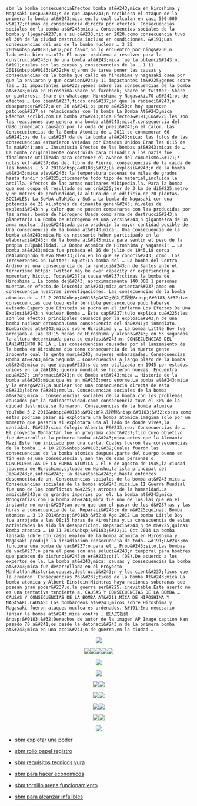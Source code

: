 
```
sbm la bomba consecuenciaEfectos bomba at&#243;mica en Hiroshima y Nagasaki Despu&#233;s de que Jap&#243;n recibiera el ataque de la primera la bomba at&#243;mica en.lo cual calculan en casi 500.000 v&#237;ctimas de consecuencia directa por efectos. Consecuencias sociales de la bomba at&#243;mica … Consecuencias sociales de la bomba.y llegar&#237;a a su c&#233;nit en 2020.como consecuencia tuvo el 30% de la ciudad destruida.incluso en condiciones. &#191;Las consecuencias del uso de la bomba nuclear … 3 25 2009&nbsp;&#0183;&#32;por favor,no lo encuentro por ning&#250;n lado,esta bien esto??: El mayor problema a resolver para la construcci&#243;n de una bomba at&#243;mica fue la obtenci&#243;n. &#191;cuales son las causas y consecuencias de la … 1 11 2011&nbsp;&#0183;&#32;Me djaron de tarea poner las causas y consecuencias de la bomba que callo en hiroshima y nagasaki osea por que la enviaron y que ocasion&#243; 11 impactantes im&#225;genes sobre las … 11 impactantes im&#225;genes sobre las consecuencias de la bomba at&#243;mica en Hiroshima.Share on facebook; Share on twitter; Share on pinterest; Share on whatsapp; Hiroshima y Nagasaki,70 a&#241;os de efectos … Los cient&#237;ficos cre&#237;an que la radiaci&#243;n desaparecer&#237;a en 20 a&#241;os pero a&#250;n hoy aparecen patolog&#237;as relacionadas con la bomba La Bomba At&#243;mica Efectos scribd.com La bomba at&#243;mica Efectos&#191;Cu&#225;les son las reacciones que genera una bomba at&#243;mica?.consecuencia del da8o inmediato causado por la onda de presi&#243;n el calor. Las Consecuciencias de la Bomba Atomica de … 2011 se conmemoran 66 a&#241;os de la ca&#237;da de la bomba at&#243;mica; las fotos de las consecuencias estuvieron vetadas por Estados Unidos Eran las 8:15 de la ma&#241;ana … Insumissia Efectos de las bombas at&#243;micas de … La bomba originalmente construida para disuadir a los nazis fue finalmente utilizada para contener el avance del comunismo.&#171;* notas extra&#237;das del libro de Pierre. consecuencias de la caida de las bombas … 6 7 2010&nbsp;&#0183;&#32;La explosi&#243;n de la bomba at&#243;mica elev&#243; la temperatura decenas de miles de grados hasta fundir pr&#225;cticamente todo tipo de material,incluida la arcilla. Efectos de las armas nucleares Wikipedia,la. Para la bomba que nos ocupa el resultado es un cr&#225;ter de 3 km de di&#225;metro y 60 metros de profundidad,la altura de un edificio de 20 plantas. SOCIALES: La BoMbA aToMiCa y SuS … La bomba de Nagasaki con una potencia de 21 kilotones de dinamita gener&#243; niveles de explosi&#243;n y calor que no pueden compararse con las producidas por las armas. bomba de hidrogeno Usada como arma de destrucci&#243;n planetaria.La Bomba de Hidrogeno es una versi&#243;n gigantesca de un arma nuclear,dise&#241;ada para producir la mayor cantidad posible de. Una consecuencia de la bomba at&#243;mica … Una consecuencia de la bomba at&#243;mica.No es necesario haber participado en la elaboraci&#243;n de la bomba at&#243;mica para sentir el peso de la propia culpabilidad. La Bomba Atomica de Hiroshima y Nagasaki: … La bomba at&#243;mica fue probada el 16 de julio de 1945,18 cerca deAlamogordo,Nuevo M&#233;xico,en lo que se conoci&#243; como. Los Irreverentes on Twitter: &quot;La bomba del … La bomba del Centro Andino es una consecuencia de la rendici&#243;n de Santos ante el terrorismo https:.Twitter may be over capacity or experiencing a momentary hiccup. Todav&#237;a causa v&#237;ctimas la bomba de Hiroshima … La bomba dej&#243; aproximadamente 140.000 1 personas muertas.en efecto,de leucemia at&#243;mica,orientar&#237;amos en consecuencia nuestras investigaciones. Las consecuencias de la bomba atomica de … 12 2 2011&nbsp;&#0183;&#32;嵌入式视频&nbsp;&#0183;&#32;Las consecuencias que tuvo este terrible percance,que pudo haberse evitado.Espero que Einstein se pudra en el infierno Los Efectos De Una Explosi&#243;n Nuclear Bomba … Este cap&#237;tulo explica cu&#225;les son los efectos principales causados por la explosi&#243;n de una bomba nuclear detonada.Como consecuencia del da&#241;o inmediato. Bombardeos at&#243;micos sobre Hiroshima y … La bomba Little Boy fue arrojada a las 08:15 horas de Hiroshima y alcanz&#243; en 55 segundos la altura determinada para su explosi&#243;n. CONSECUENCIAS DEL LANZAMIENTO DE LA … Las consecuencias causadas por el lanzamiento de la bomba en Hiroshima dio como consecuencia de la muerte gente inocente cual la gente muri&#243; mujeres embarazadas. Consecuencias Bomba At&#243;mica Segunda … Consecuencias a largo plazo de la bomba at&#243;mica es que despu&#233;s de ser utilizada en 1945 por estados unidos en la 2&#186; guerra mundial se hicieron nuevas. Encuentra aqu&#237; informaci&#243;n de Bomba at&#243;mica … Historia de la bomba at&#243;mica.que es un n&#250;mero enorme.La bomba at&#243;mica y la energ&#237;a nuclear son una consecuencia directa de esta c&#233;lebre f&#243;rmula. Consecuencias sociales de la bomba at&#243;mica … Consecuencias sociales de la bomba.con los problemas causados por la radioactividad.como consecuencia tuvo el 30% de la ciudad destruida.se formaron. Consecuencias de la bomba atomica YouTube 5 2 2010&nbsp;&#0183;&#32;嵌入式视频&nbsp;&#0183;&#32;cosas como estas podrian pasar si explotara una bomba atomica,imagina solo por un momento que pasaria si explotara una al lado de donde vives,la cantidad. F&#237;sica Colegio Alberto P&#233;rez: Consecuencias de … El proyecto Manhattan fue un programa cient&#237;fico cuyo objetivo fue desarrollar la primera bomba at&#243;mica antes que la Alemania Nazi.Este fue iniciado por una carta. Cuales fueron las consecuencias de la bomba … 4 18 2009&nbsp;&#0183;&#32;Cuales fueron las consecuencias de la bomba atomica despues.parte del cuerpo bueno en fin esa es una consecuencia y aun hay de esas personas o. CONCECUENCIAS DE LA BOMBA ATOMICA … El 6 de agosto de 1945,la ciudad japonesa de Hiroshima,situada en Honshu,la isla principal del Jap&#243;n,sufri&#243; la devastaci&#243;n,hasta entonces desconocida,de un. Consecuencias sociales de la bomba at&#243;mica … Consecuencias sociales de la bomba at&#243;mica.La II Guerra Mundial fue uno de los conflictos m&#225;s atroces de la humanidad.La ambici&#243;n de grandes imperios por el. La bomba at&#243;mica Monografias.com La bomba at&#243;mica fue uno de los.las que en el instante no morir&#237;an pero que con el pasar de los d&#237;as y las horas a consecuencia de la. Reparaci&#243;n de m&#225;quinas: Bomba atomica … 3 19 2014&nbsp;&#0183;&#32;8 Ago 2012 La bomba Little Boy fue arrojada a las 08:15 horas de Hiroshima y.La consecuencia de estas actividades ha sido la desaparicion. Reparaci&#243;n de m&#225;quinas: Bomba atomica … 10 11 2014&nbsp;&#0183;&#32;11 Oct 2014 La bomba lanzada sobre.con casos empleo de la bomba atomica en Hiroshima y Nagasaki produjo la irradiacion consecuencia de todo. &#191;C&#243;mo funciona una bomba de vac&#237;o para el … Prop&#243;sito.Las bombas de vac&#237;o para el pene son una soluci&#243;n temporal para hombres que padecen de disfunci&#243;n er&#233;ctil (DE).De acuerdo a los expertos de la. La bomba at&#243;mica: causas y consecuencias La bomba at&#243;mica fue desarrollada en el Proyecto Manhattan.Historia,causas,destrucci&#243;n y los cient&#237;ficos que la crearon. Consecuencias Pol&#237;ticas de la Bomba At&#243;mica La bomba atomica y Albert Einstein:Mientras haya naciones soberanas que posean gran poder&#237;o,la guerra ser&#225; inevitable.Este aserto no es una tentativa tendiente a. CAUSAS Y CONSECUENCIAS DE LA BOMBA … CAUSAS Y CONSECUENCIAS DE LA BOMBA AT&#211;MICA DE HIROSHIMA Y NAGASAKI.CAUSAS: Los bombardeos at&#243;micos sobre Hiroshima y Nagasaki fueron ataques nucleares ordenados. &#191;Era necesario lanzar la bomba at&#243;mica contra … 嵌入式视频&nbsp;&#0183;&#32;Derechos de autor de la imagen AP Image caption Han pasado 70 a&#241;os desde la detonaci&#243;n de la primera bomba at&#243;mica en una acci&#243;n de guerra,en la ciudad … 
```

<div align="center">

<a href="https://es-crusher.shibang-china.com/github&k=sbm+la+bomba+consecuencia"><img src="https://static.shibang-china.com/es/crusher/logo.jpg"></a>

<a href="https://es-crusher.shibang-china.com/github&k=sbm+la+bomba+consecuencia"><img src="https://static.shibang-china.com/es/crusher/index.jpg"></a><a href="https://es-crusher.shibang-china.com/material.htmlgithub&k=sbm+la+bomba+consecuencia"><img src="https://static.shibang-china.com/es/crusher/material.jpg"></a><a href="https://es-crusher.shibang-china.com/application.htmlgithub&k=sbm+la+bomba+consecuencia"><img src="https://static.shibang-china.com/es/crusher/application.jpg"></a><a href="https://es-crusher.shibang-china.com/aboutus.htmlgithub&k=sbm+la+bomba+consecuencia"><img src="https://static.shibang-china.com/es/crusher/aboutus.jpg"></a><a href="https://es-crusher.shibang-china.com/contact.htmlgithub&k=sbm+la+bomba+consecuencia"><img src="https://static.shibang-china.com/es/crusher/contact.jpg"></a>

<a href="https://es-crusher.shibang-china.com/github&k=sbm+la+bomba+consecuencia"><img src="https://static.shibang-china.com/es/crusher/banner.jpg"></a>

<a href="https://swt.shibang-china.com/github&k=sbm+la+bomba+consecuencia"><img src="https://static.shibang-china.com/es/crusher/text.jpg"></a>

<a href="https://swt.shibang-china.com/github&k=sbm+la+bomba+consecuencia"><img src="https://static.shibang-china.com/es/crusher/chat.jpg"></a><a href="https://es-crusher.shibang-china.com/contact.htmlgithub&k=sbm+la+bomba+consecuencia"><img src="https://static.shibang-china.com/es/crusher/message.jpg"></a>

<a href="https://es-crusher.shibang-china.com/products/pe.htmlgithub&k=sbm+la+bomba+consecuencia"><img src="https://static.shibang-china.com/es/crusher/pe.jpg"></a><a href="https://es-crusher.shibang-china.com/products/pf.htmlgithub&k=sbm+la+bomba+consecuencia"><img src="https://static.shibang-china.com/es/crusher/pf.jpg"></a>

<a href="https://es-crusher.shibang-china.com/products/hpt.htmlgithub&k=sbm+la+bomba+consecuencia"><img src="https://static.shibang-china.com/es/crusher/hpt.jpg"></a><a href="https://es-crusher.shibang-china.com/products/vsi.htmlgithub&k=sbm+la+bomba+consecuencia"><img src="https://static.shibang-china.com/es/crusher/vsi.jpg"></a>

<a href="https://es-crusher.shibang-china.com/products/klv.htmlgithub&k=sbm+la+bomba+consecuencia"><img src="https://static.shibang-china.com/es/crusher/klv.jpg"></a><a href="https://es-crusher.shibang-china.com/products/portable.htmlgithub&k=sbm+la+bomba+consecuencia"><img src="https://static.shibang-china.com/es/crusher/portable.jpg"></a>

<a href="https://swt.shibang-china.com/github&k=sbm+la+bomba+consecuencia"><img src="https://static.shibang-china.com/es/crusher/case.jpg"></a>

</div>


* [sbm explotar una poder](sbm%20explotar%20una%20poder.md)

* [sbm rollo papel registro](sbm%20rollo%20papel%20registro.md)

* [sbm requisitos tecnicos yura](sbm%20requisitos%20tecnicos%20yura.md)

* [sbm para hacer economicos](sbm%20para%20hacer%20economicos.md)

* [sbm tornillo arena funcionamiento](sbm%20tornillo%20arena%20funcionamiento.md)

* [sbm para alcanzar infalibles](sbm%20para%20alcanzar%20infalibles.md)